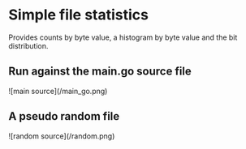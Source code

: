# Simple file statistics
Provides counts by byte value, a histogram by byte value and the bit distribution.
<h2>Run against the main.go source file</h2>
![main source](/main_go.png)
<h2>A pseudo random file</h2>
![random source](/random.png)
